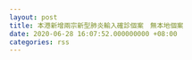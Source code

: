 ```yaml
---
layout: post
title: 本港新增兩宗新型肺炎輸入確診個案　無本地個案
date: 2020-06-28 16:07:52.000000000 +08:00
categories: rss
---
```



